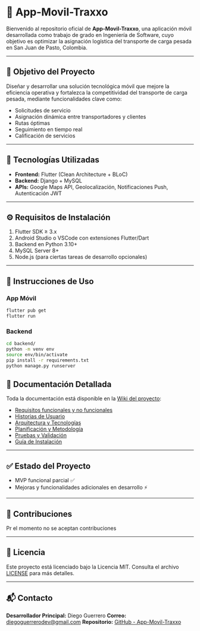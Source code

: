 # 📱 App-Movil-Traxxo

Bienvenido al repositorio oficial de **App-Movil-Traxxo**, una aplicación móvil desarrollada como trabajo de grado en Ingeniería de Software, cuyo objetivo es optimizar la asignación logística del transporte de carga pesada en San Juan de Pasto, Colombia.

---

## 🎯 Objetivo del Proyecto

Diseñar y desarrollar una solución tecnológica móvil que mejore la eficiencia operativa y fortalezca la competitividad del transporte de carga pesada, mediante funcionalidades clave como:

* Solicitudes de servicio
* Asignación dinámica entre transportadores y clientes
* Rutas óptimas
* Seguimiento en tiempo real
* Calificación de servicios

---

## 🚀 Tecnologías Utilizadas

* **Frontend:** Flutter (Clean Architecture + BLoC)
* **Backend:** Django + MySQL
* **APIs:** Google Maps API, Geolocalización, Notificaciones Push, Autenticación JWT

---

## ⚙️ Requisitos de Instalación

1. Flutter SDK ≥ 3.x
2. Android Studio o VSCode con extensiones Flutter/Dart
3. Backend en Python 3.10+
4. MySQL Server 8+
5. Node.js (para ciertas tareas de desarrollo opcionales)

---

## 🧪 Instrucciones de Uso

### App Móvil

```bash
flutter pub get
flutter run
```

### Backend

```bash
cd backend/
python -m venv env
source env/bin/activate
pip install -r requirements.txt
python manage.py runserver
```

## 🧩 Documentación Detallada

Toda la documentación está disponible en la [Wiki del proyecto](https://github.com/Diego-9612/App-Movil-Traxxo/wiki):

* [Requisitos funcionales y no funcionales](https://github.com/Diego-9612/App-Movil-Traxxo/wiki/_new#)
* [Historias de Usuario](https://github.com/Diego-9612/App-Movil-Traxxo/wiki/Historias-de-Usuario)
* [Arquitectura y Tecnologías](https://github.com/Diego-9612/App-Movil-Traxxo/wiki/_new#)
* [Planificación y Metodología](https://github.com/Diego-9612/App-Movil-Traxxo/wiki/_new#)
* [Pruebas y Validación](https://github.com/Diego-9612/App-Movil-Traxxo/wiki/_new#)
* [Guía de Instalación](https://github.com/Diego-9612/App-Movil-Traxxo/wiki/_new#)

---

## ✅ Estado del Proyecto

* MVP funcional parcial ✅
* Mejoras y funcionalidades adicionales en desarrollo ⚡️

---

## 👥 Contribuciones

Pr el momento no se aceptan contribuciones 

---

## 🔐 Licencia

Este proyecto está licenciado bajo la Licencia MIT. Consulta el archivo [LICENSE](LICENSE) para más detalles.

---

## 📬 Contacto

**Desarrollador Principal:** Diego Guerrero
**Correo:** [diegoguerrerodev@gmail.com](mailto:diegoguerrero@umariana.edu.co)
**Repositorio:** [GitHub - App-Movil-Traxxo](https://github.com/Diego-9612/App-Movil-Traxxo)
